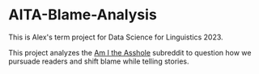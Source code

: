 # AITA-Blame-Analysis

This is Alex's term project for Data Science for Linguistics 2023.

This project analyzes the [Am I the Asshole](https://www.reddit.com/r/AmItheAsshole/) subreddit to question how we pursuade readers and shift blame while telling stories.
